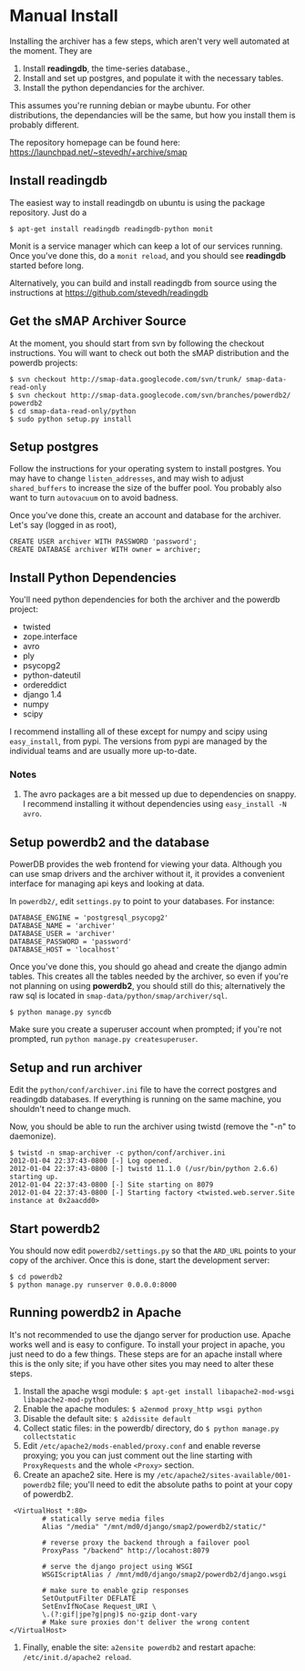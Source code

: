 # Manual Install #

Installing the archiver has a few steps, which aren't very well automated at the moment.  They are

  1. Install **readingdb**, the time-series database.,
  1. Install and set up postgres, and populate it with the necessary tables.
  1. Install the python dependancies for the archiver.

This assumes you're running debian or maybe ubuntu.  For other distributions, the dependancies will be the same, but how you install them is probably different.


The repository homepage can be found here: https://launchpad.net/~stevedh/+archive/smap

## Install **readingdb** ##

The easiest way to install readingdb on ubuntu is using the package repository.  Just do a
```
$ apt-get install readingdb readingdb-python monit
```

Monit is a service manager which can keep a lot of our services running.  Once you've done this, do a `monit reload`, and you should see **readingdb** started before long.

Alternatively, you can build and install readingdb from source using the instructions at https://github.com/stevedh/readingdb

## Get the sMAP Archiver Source ##

At the moment, you should start from svn by following the checkout instructions.  You will want to check out both the sMAP distribution and the powerdb projects:

```
$ svn checkout http://smap-data.googlecode.com/svn/trunk/ smap-data-read-only
$ svn checkout http://smap-data.googlecode.com/svn/branches/powerdb2/ powerdb2
$ cd smap-data-read-only/python
$ sudo python setup.py install
```

## Setup postgres ##

Follow the instructions for your operating system to install postgres.  You may have to change `listen_addresses`, and may wish to adjust `shared_buffers` to increase the size of the buffer pool.  You probably also want to turn `autovacuum` on to avoid badness.

Once you've done this, create an account and database for the archiver.  Let's say (logged in as root),

```
CREATE USER archiver WITH PASSWORD 'password';
CREATE DATABASE archiver WITH owner = archiver;
```

## Install Python Dependencies ##

You'll need python dependencies for both the archiver and the powerdb project:

  * twisted
  * zope.interface
  * avro
  * ply
  * psycopg2
  * python-dateutil
  * ordereddict
  * django 1.4
  * numpy
  * scipy

I recommend installing all of these except for numpy and scipy using  `easy_install`, from pypi.  The versions from pypi are managed by the individual teams and are usually more up-to-date.

### Notes ###
  1. The avro packages are a bit messed up due to dependencies on snappy.  I recommend installing it without dependencies using `easy_install -N avro`.

## Setup **powerdb2** and the database ##

PowerDB provides the web frontend for viewing your data.  Although you can use smap drivers and the archiver without it, it provides a convenient interface for managing api keys and looking at data.

In `powerdb2/`, edit `settings.py` to point to your databases.  For instance:

```
DATABASE_ENGINE = 'postgresql_psycopg2' 
DATABASE_NAME = 'archiver'                                                        
DATABASE_USER = 'archiver'                                    
DATABASE_PASSWORD = 'password'                                                            
DATABASE_HOST = 'localhost' 
```

Once you've done this, you should go ahead and create the django admin tables.  This creates all the tables needed by the archiver, so even if you're not planning on using **powerdb2**, you should still do this; alternatively the raw sql is located in `smap-data/python/smap/archiver/sql`.
```
$ python manage.py syncdb
```
Make sure you create a superuser account when prompted; if you're not prompted, run `python manage.py createsuperuser`.

## Setup and run archiver ##

Edit the `python/conf/archiver.ini` file to have the correct postgres and readingdb databases.  If everything is running on the same machine, you shouldn't need to change much.

Now, you should be able to run the archiver using twistd (remove the "-n" to daemonize).

```
$ twistd -n smap-archiver -c python/conf/archiver.ini
2012-01-04 22:37:43-0800 [-] Log opened.
2012-01-04 22:37:43-0800 [-] twistd 11.1.0 (/usr/bin/python 2.6.6) starting up.
2012-01-04 22:37:43-0800 [-] Site starting on 8079
2012-01-04 22:37:43-0800 [-] Starting factory <twisted.web.server.Site instance at 0x2aacdd0>
```

## Start **powerdb2** ##

You should now edit `powerdb2/settings.py` so that the `ARD_URL` points to your copy of the archiver.  Once this is done, start the development server:

```
$ cd powerdb2
$ python manage.py runserver 0.0.0.0:8000
```


## Running **powerdb2** in Apache ##

It's not recommended to use the django server for production use.  Apache works well and is easy to configure.  To install your project in apache, you just need to do a few things.  These steps are for an apache install where this is the only site; if you have other sites you may need to alter these steps.

  1. Install the apache wsgi module: `$ apt-get install libapache2-mod-wsgi libapache2-mod-python`
  1. Enable the apache modules: `$ a2enmod proxy_http wsgi python`
  1. Disable the default site: `$ a2dissite default`
  1. Collect static files: in the powerdb/ directory, do `$ python manage.py collectstatic`
  1. Edit `/etc/apache2/mods-enabled/proxy.conf` and enable reverse proxying; you you can just comment out the line starting with `ProxyRequests` and the whole `<Proxy>` section.
  1. Create an apache2 site.  Here is my `/etc/apache2/sites-available/001-powerdb2` file; you'll need to edit the absolute paths to point at your copy of powerdb2.
```
 <VirtualHost *:80>
        # statically serve media files
        Alias "/media" "/mnt/md0/django/smap2/powerdb2/static/"

        # reverse proxy the backend through a failover pool
        ProxyPass "/backend" http://locahost:8079

        # serve the django project using WSGI
        WSGIScriptAlias / /mnt/md0/django/smap2/powerdb2/django.wsgi
        
        # make sure to enable gzip responses
        SetOutputFilter DEFLATE
        SetEnvIfNoCase Request_URI \
        \.(?:gif|jpe?g|png)$ no-gzip dont-vary
        # Make sure proxies don't deliver the wrong content
</VirtualHost>
```
  1. Finally, enable the site: `a2ensite powerdb2` and restart apache: `/etc/init.d/apache2 reload`.